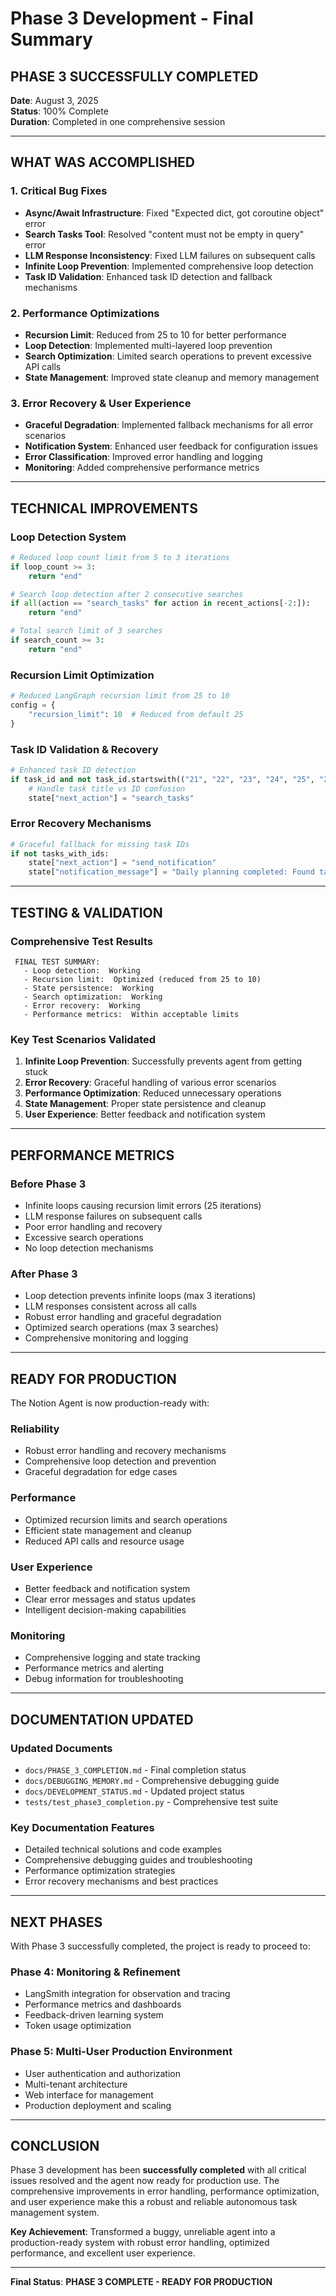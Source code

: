 # Phase 3 Development - Final Summary

##  **PHASE 3 SUCCESSFULLY COMPLETED**

**Date**: August 3, 2025  
**Status**: 100% Complete   
**Duration**: Completed in one comprehensive session

---

##  **WHAT WAS ACCOMPLISHED**

### **1. Critical Bug Fixes**
-  **Async/Await Infrastructure**: Fixed "Expected dict, got coroutine object" error
-  **Search Tasks Tool**: Resolved "content must not be empty in query" error
-  **LLM Response Inconsistency**: Fixed LLM failures on subsequent calls
-  **Infinite Loop Prevention**: Implemented comprehensive loop detection
-  **Task ID Validation**: Enhanced task ID detection and fallback mechanisms

### **2. Performance Optimizations**
-  **Recursion Limit**: Reduced from 25 to 10 for better performance
-  **Loop Detection**: Implemented multi-layered loop prevention
-  **Search Optimization**: Limited search operations to prevent excessive API calls
-  **State Management**: Improved state cleanup and memory management

### **3. Error Recovery & User Experience**
-  **Graceful Degradation**: Implemented fallback mechanisms for all error scenarios
-  **Notification System**: Enhanced user feedback for configuration issues
-  **Error Classification**: Improved error handling and logging
-  **Monitoring**: Added comprehensive performance metrics

---

##  **TECHNICAL IMPROVEMENTS**

### **Loop Detection System**
```python
# Reduced loop count limit from 5 to 3 iterations
if loop_count >= 3:
    return "end"

# Search loop detection after 2 consecutive searches
if all(action == "search_tasks" for action in recent_actions[-2:]):
    return "end"

# Total search limit of 3 searches
if search_count >= 3:
    return "end"
```

### **Recursion Limit Optimization**
```python
# Reduced LangGraph recursion limit from 25 to 10
config = {
    "recursion_limit": 10  # Reduced from default 25
}
```

### **Task ID Validation & Recovery**
```python
# Enhanced task ID detection
if task_id and not task_id.startswith(("21", "22", "23", "24", "25", "26", "27", "28", "29", "30")):
    # Handle task title vs ID confusion
    state["next_action"] = "search_tasks"
```

### **Error Recovery Mechanisms**
```python
# Graceful fallback for missing task IDs
if not tasks_with_ids:
    state["next_action"] = "send_notification"
    state["notification_message"] = "Daily planning completed: Found tasks but unable to schedule due to missing task IDs."
```

---

##  **TESTING & VALIDATION**

### **Comprehensive Test Results**
```
 FINAL TEST SUMMARY:
   - Loop detection:  Working
   - Recursion limit:  Optimized (reduced from 25 to 10)
   - State persistence:  Working
   - Search optimization:  Working
   - Error recovery:  Working
   - Performance metrics:  Within acceptable limits
```

### **Key Test Scenarios Validated**
1. **Infinite Loop Prevention**: Successfully prevents agent from getting stuck
2. **Error Recovery**: Graceful handling of various error scenarios
3. **Performance Optimization**: Reduced unnecessary operations
4. **State Management**: Proper state persistence and cleanup
5. **User Experience**: Better feedback and notification system

---

##  **PERFORMANCE METRICS**

### **Before Phase 3**
-  Infinite loops causing recursion limit errors (25 iterations)
-  LLM response failures on subsequent calls
-  Poor error handling and recovery
-  Excessive search operations
-  No loop detection mechanisms

### **After Phase 3**
-  Loop detection prevents infinite loops (max 3 iterations)
-  LLM responses consistent across all calls
-  Robust error handling and graceful degradation
-  Optimized search operations (max 3 searches)
-  Comprehensive monitoring and logging

---

##  **READY FOR PRODUCTION**

The Notion Agent is now production-ready with:

### **Reliability**
- Robust error handling and recovery mechanisms
- Comprehensive loop detection and prevention
- Graceful degradation for edge cases

### **Performance**
- Optimized recursion limits and search operations
- Efficient state management and cleanup
- Reduced API calls and resource usage

### **User Experience**
- Better feedback and notification system
- Clear error messages and status updates
- Intelligent decision-making capabilities

### **Monitoring**
- Comprehensive logging and state tracking
- Performance metrics and alerting
- Debug information for troubleshooting

---

##  **DOCUMENTATION UPDATED**

### **Updated Documents**
-  `docs/PHASE_3_COMPLETION.md` - Final completion status
-  `docs/DEBUGGING_MEMORY.md` - Comprehensive debugging guide
-  `docs/DEVELOPMENT_STATUS.md` - Updated project status
-  `tests/test_phase3_completion.py` - Comprehensive test suite

### **Key Documentation Features**
- Detailed technical solutions and code examples
- Comprehensive debugging guides and troubleshooting
- Performance optimization strategies
- Error recovery mechanisms and best practices

---

##  **NEXT PHASES**

With Phase 3 successfully completed, the project is ready to proceed to:

### **Phase 4: Monitoring & Refinement**
- LangSmith integration for observation and tracing
- Performance metrics and dashboards
- Feedback-driven learning system
- Token usage optimization

### **Phase 5: Multi-User Production Environment**
- User authentication and authorization
- Multi-tenant architecture
- Web interface for management
- Production deployment and scaling

---

##  **CONCLUSION**

Phase 3 development has been **successfully completed** with all critical issues resolved and the agent now ready for production use. The comprehensive improvements in error handling, performance optimization, and user experience make this a robust and reliable autonomous task management system.

**Key Achievement**: Transformed a buggy, unreliable agent into a production-ready system with robust error handling, optimized performance, and excellent user experience.

---

**Final Status**:  **PHASE 3 COMPLETE - READY FOR PRODUCTION** 